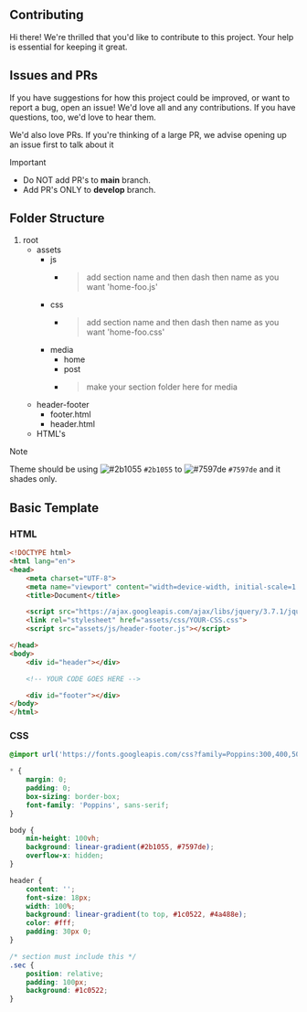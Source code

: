 ## Contributing

Hi there! We're thrilled that you'd like to contribute to this project. Your help is essential for keeping it great.

## Issues and PRs

If you have suggestions for how this project could be improved, or want to report a bug, open an issue! We'd love all and any contributions. If you have questions, too, we'd love to hear them.

We'd also love PRs. If you're thinking of a large PR, we advise opening up an issue first to talk about it

> [!IMPORTANT]  
> - Do NOT add PR's to **main** branch.
> - Add PR's ONLY to **develop** branch.

## Folder Structure

1. root
   - assets
     - js
       - > add section name and then dash then name as you want 'home-foo.js'
     - css
       - > add section name and then dash then name as you want 'home-foo.css'
     - media
       - home
       - post
       - > make your section folder here for media
   - header-footer
       - footer.html
       - header.html
   - HTML's

> [!NOTE]  
> Theme should be using ![#2b1055](https://placehold.co/5/2b1055/2b1055.png) `#2b1055` to ![#7597de](https://placehold.co/1/7597de/7597de.png) `#7597de` and it shades only.


## Basic Template

### HTML

```html
<!DOCTYPE html>
<html lang="en">
<head>
    <meta charset="UTF-8">
    <meta name="viewport" content="width=device-width, initial-scale=1.0">
    <title>Document</title>

    <script src="https://ajax.googleapis.com/ajax/libs/jquery/3.7.1/jquery.min.js"></script>
    <link rel="stylesheet" href="assets/css/YOUR-CSS.css">
    <script src="assets/js/header-footer.js"></script>

</head>
<body>
    <div id="header"></div>

    <!-- YOUR CODE GOES HERE -->

    <div id="footer"></div>
</body>
</html>
```

### CSS

```css
@import url('https://fonts.googleapis.com/css?family=Poppins:300,400,500,600,700,800,900&display=swap');

* {
    margin: 0;
    padding: 0;
    box-sizing: border-box;
    font-family: 'Poppins', sans-serif;
}

body {
    min-height: 100vh;
    background: linear-gradient(#2b1055, #7597de);
    overflow-x: hidden;
}

header {
    content: '';
    font-size: 18px;
    width: 100%;
    background: linear-gradient(to top, #1c0522, #4a488e);
    color: #fff;
    padding: 30px 0;
}

/* section must include this */
.sec {
    position: relative;
    padding: 100px;
    background: #1c0522;
}
```